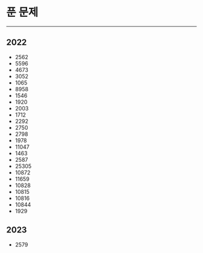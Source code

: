 # 푼 문제
-------------------
## 2022
 * 2562
 * 5596
 * 4673
 * 3052
 * 1065
 * 8958
 * 1546
 * 1920
 * 2003
 * 1712
 * 2292
 * 2750
 * 2798
 * 1978
 * 11047
 * 1463
 * 2587
 * 25305
 * 10872
 * 11659
 * 10828
 * 10815
 * 10816
 * 10844
 * 1929

## 2023
 * 2579